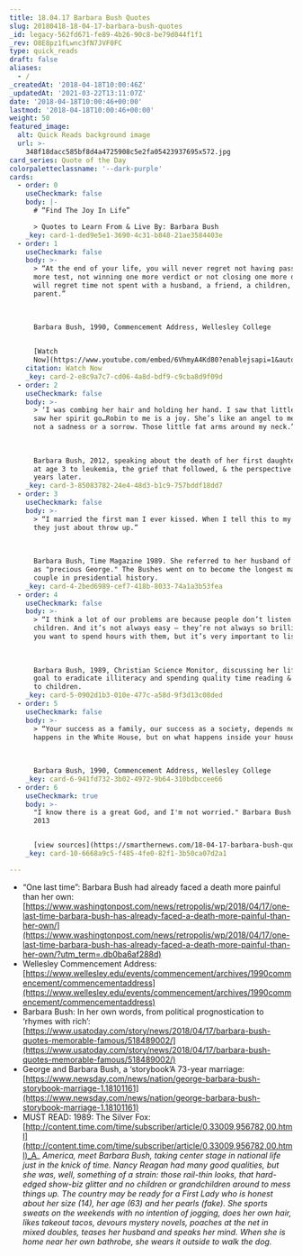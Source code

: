 ```yaml
---
title: 18.04.17 Barbara Bush Quotes
slug: 20180418-18-04-17-barbara-bush-quotes
_id: legacy-562fd671-fe89-4b26-90c8-be79d044f1f1
_rev: O8E8pz1fLwnc3fN7JVF0FC
type: quick_reads
draft: false
aliases:
  - /
_createdAt: '2018-04-18T10:00:46Z'
_updatedAt: '2021-03-22T13:11:07Z'
date: '2018-04-18T10:00:46+00:00'
lastmod: '2018-04-18T10:00:46+00:00'
weight: 50
featured_image:
  alt: Quick Reads background image
  url: >-
    348f18dacc585bf8d4a4725908c5e2fa05423937695x572.jpg
card_series: Quote of the Day
colorpaletteclassname: '--dark-purple'
cards:
  - order: 0
    useCheckmark: false
    body: |-
      # “Find The Joy In Life”

      > Quotes to Learn From & Live By: Barbara Bush
    _key: card-1-ded9e5e1-3690-4c31-b848-21ae3584403e
  - order: 1
    useCheckmark: false
    body: >-
      > “At the end of your life, you will never regret not having passed one
      more test, not winning one more verdict or not closing one more deal. You
      will regret time not spent with a husband, a friend, a children, or a
      parent.”  
        
        
        
      Barbara Bush, 1990, Commencement Address, Wellesley College


      [Watch
      Now](https://www.youtube.com/embed/6VhmyA4Kd80?enablejsapi=1&autoplay=1&rel=0)
    citation: Watch Now
    _key: card-2-e8c9a7c7-cd06-4a8d-bdf9-c9cba8d9f09d
  - order: 2
    useCheckmark: false
    body: >-
      > ‘I was combing her hair and holding her hand. I saw that little body, I
      saw her spirit go…Robin to me is a joy. She’s like an angel to me; she’s
      not a sadness or a sorrow. Those little fat arms around my neck.”  
        
        
        
      Barbara Bush, 2012, speaking about the death of her first daughter, Robin,
      at age 3 to leukemia, the grief that followed, & the perspective that came
      years later.
    _key: card-3-85083782-24e4-48d3-b1c9-757bddf18dd7
  - order: 3
    useCheckmark: false
    body: >-
      > “I married the first man I ever kissed. When I tell this to my children,
      they just about throw up.”  
        
        
        
      Barbara Bush, Time Magazine 1989. She referred to her husband of 73 years
      as "precious George." The Bushes went on to become the longest married
      couple in presidential history.
    _key: card-4-2bed6989-cef7-418b-8033-74a1a3b53fea
  - order: 4
    useCheckmark: false
    body: >-
      > “I think a lot of our problems are because people don’t listen to our
      children. And it’s not always easy – they’re not always so brilliant that
      you want to spend hours with them, but it’s very important to listen.”  
        
        
        
      Barbara Bush, 1989, Christian Science Monitor, discussing her lifelong
      goal to eradicate illiteracy and spending quality time reading & listening
      to children.
    _key: card-5-0902d1b3-010e-477c-a58d-9f3d13c08ded
  - order: 5
    useCheckmark: false
    body: >-
      > “Your success as a family, our success as a society, depends not on what
      happens in the White House, but on what happens inside your house.”  
        
        
        
      Barbara Bush, 1990, Commencement Address, Wellesley College
    _key: card-6-941fd732-3b02-4972-9b64-310bdbccee66
  - order: 6
    useCheckmark: true
    body: >-
      "I know there is a great God, and I'm not worried." Barbara Bush to C-SPAN
      2013


      [view sources](https://smarthernews.com/18-04-17-barbara-bush-quotes/)
    _key: card-10-6668a9c5-f485-4fe0-82f1-3b50ca07d2a1

---
```

* “One last time”: Barbara Bush had already faced a death more painful than her own: [https://www.washingtonpost.com/news/retropolis/wp/2018/04/17/one-last-time-barbara-bush-has-already-faced-a-death-more-painful-than-her-own/](https://www.washingtonpost.com/news/retropolis/wp/2018/04/17/one-last-time-barbara-bush-has-already-faced-a-death-more-painful-than-her-own/?utm_term=.db0ba6af288d)
* Wellesley Commencement Address: [https://www.wellesley.edu/events/commencement/archives/1990commencement/commencementaddress](https://www.wellesley.edu/events/commencement/archives/1990commencement/commencementaddress)
* Barbara Bush: In her own words, from political prognostication to ‘rhymes with rich’: [https://www.usatoday.com/story/news/2018/04/17/barbara-bush-quotes-memorable-famous/518489002/](https://www.usatoday.com/story/news/2018/04/17/barbara-bush-quotes-memorable-famous/518489002/)
* George and Barbara Bush, a ‘storybook’A 73-year marriage: [https://www.newsday.com/news/nation/george-barbara-bush-storybook-marriage-1.18101161](https://www.newsday.com/news/nation/george-barbara-bush-storybook-marriage-1.18101161)
* MUST READ: 1989: The Silver Fox: [http://content.time.com/time/subscriber/article/0,33009,956782,00.html](http://content.time.com/time/subscriber/article/0,33009,956782,00.html)_A_ _America, meet Barbara Bush, taking center stage in national life just in the knick of time. Nancy Reagan had many good qualities, but she was, well, something of a strain: those rail-thin looks, that hard-edged show-biz glitter and no children or grandchildren around to mess things up. The country may be ready for a First Lady who is honest about her size (14), her age (63) and her pearls (fake). She sports sweats on the weekends with no intention of jogging, does her own hair, likes takeout tacos, devours mystery novels, poaches at the net in mixed doubles, teases her husband and speaks her mind. When she is home near her own bathrobe, she wears it outside to walk the dog._